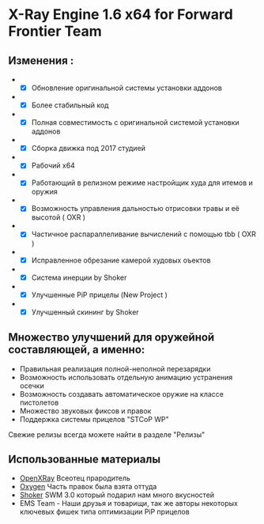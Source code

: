X-Ray Engine 1.6 x64 for Forward Frontier Team
==========================

## Изменения :
* - [x] Обновление оригинальной системы установки аддонов
* - [x] Более стабильный код
* - [x] Полная совместимость с оригинальной системой установки аддонов
* - [x] Сборка движка под 2017 студией
* - [x] Рабочий x64
* - [x] Работающий в релизном режиме настройщик худа для итемов и оружия
* - [x] Возможность управления дальностью отрисовки травы и её высотой ( OXR )
* - [x] Частичное распараллеливание вычислений с помощью tbb ( OXR )
* - [x] Исправленное обрезание камерой худовых оъектов
* - [x] Система инерции by Shoker
* - [x] Улучшенные PiP прицелы (New Project )
* - [x] Улучшенный скининг by Shoker

## Множество улучшений для оружейной составляющей, а именно:
* Правильная реализация полной-неполной перезарядки
* Возможность использовать отдельную анимацию устранения осечки
* Возможность создавать автоматическое оружие на классе пистолетов
* Множество звуковых фиксов и правок
* Поддержка системы прицелов "STCoP WP"

Свежие релизы всегда можете найти в разделе "Релизы" <br>
## Использованные материалы
* [OpenXRay](https://github.com/openxray) Всеотец прародитель
* [Oxygen](https://github.com/xrOxygen/xray-oxygen) Часть правок была взята оттуда
* [Shoker](https://github.com/ShokerStlk/xray-16-SWM) SWM 3.0 который подарил нам много вкусностей
* EMS Team - Наши друзья и товарищи, так же авторы некоторых ключевых фишек типа оптимизации PiP прицелов
